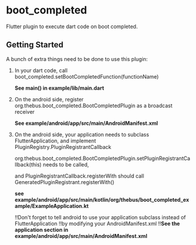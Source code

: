 # boot_completed

Flutter plugin to execute dart code on boot completed.

## Getting Started

A bunch of extra things need to be done to use this plugin:

1.  In your dart code,
    call boot_completed.setBootCompletedFunction(functionName)

    **See main() in example/lib/main.dart**


2.  On the android side,
    register org.thebus.boot_completed.BootCompletedPlugin as a broadcast receiver

    **See example/android/app/src/main/AndroidManifest.xml**


3.  On the android side, your application needs to subclass FlutterApplication,
    and implement PluginRegistry.PluginRegistrantCallback

    org.thebus.boot_completed.BootCompletedPlugin.setPluginRegistrantCallback(this)
    needs to be called,

    and PluginRegistrantCallback.registerWith should call
    GeneratedPluginRegistrant.registerWith()

    **see example/android/app/src/main/kotlin/org/thebus/boot_completed_example/ExampleApplication.kt**

    !!Don't forget to tell android to use your application subclass instead of FlutterApplication
    !!by modifying your AndroidManifest.xml
    !!**See the application section in example/android/app/src/main/AndroidManifest.xml**
